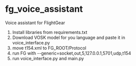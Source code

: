 # fg_voice_assistant
 Voice assistant for FlightGear

1. Install libraries from requirements.txt
2. Download VOSK model for you language and paste it in voice_interface.py
3. move t154.xml to FG_ROOT/Protocol
4. run FG with --generic=socket,out,5,127.0.0.1,5701,udp,t154
5. run voice_interface.py and main.py